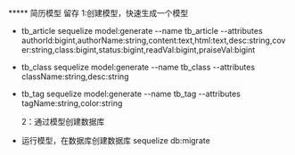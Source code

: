 ***** 简历模型 留存
    1:创建模型，快速生成一个模型
 * tb_article
     sequelize model:generate --name tb_article --attributes authorId:bigint,authorName:string,content:text,html:text,desc:string,cover:string,class:bigint,status:bigint,readVal:bigint,praiseVal:bigint
 * tb_class
     sequelize model:generate --name tb_class --attributes className:string,desc:string

 * tb_tag
     sequelize model:generate --name tb_tag --attributes tagName:string,color:string


    2：通过模型创建数据库
 * 运行模型，在数据库创建数据库
     sequelize db:migrate